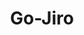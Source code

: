---
id: '3'
title: 'Go-Jiro'
description: '二郎系ラーメンの敷居を下げるwebサイトを作りました'
techStack: ['Next.js', 'Tailwind CSS', 'Gemini']
githubUrl: 'https://github.com/geek-hackathon2025-vol5-team-hci/go-jiro'
isFeatured: false
createdAt: '2025-06-12T11:00:00Z'
updatedAt: '2024-07-14T10:00:00Z'
images:
  - url: '/images/projects/Go-Jiro_image1.png'
    altText: '地図画面'
---